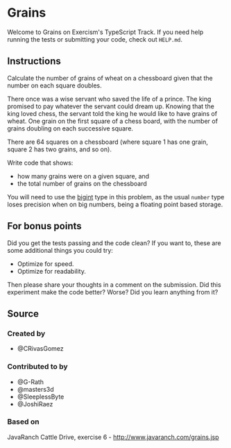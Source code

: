 # Grains

Welcome to Grains on Exercism's TypeScript Track.
If you need help running the tests or submitting your code, check out `HELP.md`.

## Instructions

Calculate the number of grains of wheat on a chessboard given that the number
on each square doubles.

There once was a wise servant who saved the life of a prince. The king
promised to pay whatever the servant could dream up. Knowing that the
king loved chess, the servant told the king he would like to have grains
of wheat. One grain on the first square of a chess board, with the number
of grains doubling on each successive square.

There are 64 squares on a chessboard (where square 1 has one grain, square 2 has two grains, and so on).

Write code that shows:

- how many grains were on a given square, and
- the total number of grains on the chessboard

You will need to use the [bigint](https://www.typescriptlang.org/docs/handbook/release-notes/typescript-3-2.html#bigint) type in this problem, as the usual `number` type loses precision when on big numbers, being a floating point based storage.

## For bonus points

Did you get the tests passing and the code clean? If you want to, these
are some additional things you could try:

- Optimize for speed.
- Optimize for readability.

Then please share your thoughts in a comment on the submission. Did this
experiment make the code better? Worse? Did you learn anything from it?

## Source

### Created by

- @CRivasGomez

### Contributed to by

- @G-Rath
- @masters3d
- @SleeplessByte
- @JoshiRaez

### Based on

JavaRanch Cattle Drive, exercise 6 - http://www.javaranch.com/grains.jsp